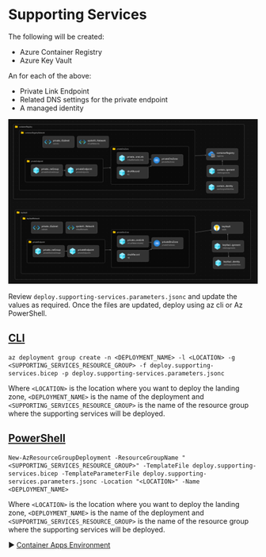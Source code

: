 # Supporting Services

The following will be created:

* Azure Container Registry
* Azure Key Vault

An for each of the above:

* Private Link Endpoint
* Related DNS settings for the private endpoint
* A managed identity


![Supporting Services](./media/supporting-services.png)

Review `deploy.supporting-services.parameters.jsonc` and update the values as required. Once the files are updated, deploy using az cli or Az PowerShell.

## [CLI](#tab/CLI)

```azurecli
az deployment group create -n <DEPLOYMENT_NAME> -l <LOCATION> -g <SUPPORTING_SERVICES_RESOURCE_GROUP> -f deploy.supporting-services.bicep -p deploy.supporting-services.parameters.jsonc
```

Where `<LOCATION>` is the location where you want to deploy the landing zone, `<DEPLOYMENT_NAME>` is the name of the deployment and `<SUPPORTING_SERVICES_RESOURCE_GROUP>` is the name of the resource group where the supporting services will be deployed.

## [PowerShell](#tab/PowerShell)

```azurepowershell
New-AzResourceGroupDeployment -ResourceGroupName "<SUPPORTING_SERVICES_RESOURCE_GROUP>" -TemplateFile deploy.supporting-services.bicep -TemplateParameterFile deploy.supporting-services.parameters.jsonc -Location "<LOCATION>" -Name <DEPLOYMENT_NAME>
```

Where `<LOCATION>` is the location where you want to deploy the landing zone, `<DEPLOYMENT_NAME>` is the name of the deployment and `<SUPPORTING_SERVICES_RESOURCE_GROUP>` is the name of the resource group where the supporting services will be deployed.

:arrow_forward: [Container Apps Environment](../04-container-apps-environment)
